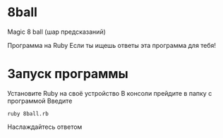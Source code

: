 # 8ball
Magic 8 ball (шар предсказаний)

Программа на Ruby
Если ты ищешь ответы эта программа для тебя!

# **Запуск программы**
Установите Ruby на своё устройство
В консоли прейдите в папку с программой
Введите

```
ruby 8ball.rb
```

Наслаждайтесь ответом
